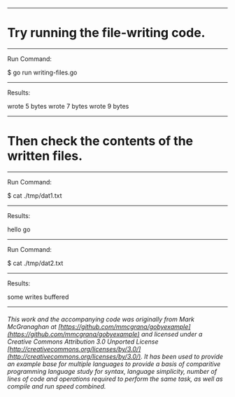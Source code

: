 

_______________________________________________________________________________
# Try running the file-writing code.

_______________________________________________________________________________
Run Command:

$ go run writing-files.go

_______________________________________________________________________________
Results:
 
wrote 5 bytes
wrote 7 bytes
wrote 9 bytes

_______________________________________________________________________________
# Then check the contents of the written files.

_______________________________________________________________________________
Run Command:

$ cat ./tmp/dat1.txt

_______________________________________________________________________________
Results:

hello
go

_______________________________________________________________________________
Run Command:

$ cat ./tmp/dat2.txt

_______________________________________________________________________________
Results:

some
writes
buffered

___

###### This work and the accompanying code was originally from Mark McGranaghan at [https://github.com/mmcgrana/gobyexample](https://github.com/mmcgrana/gobyexample) and licensed under a Creative Commons Attribution 3.0 Unported License [http://creativecommons.org/licenses/by/3.0/](http://creativecommons.org/licenses/by/3.0/). It has been used to provide an example base for multiple languages to provide a basis of comparitive programming language study for syntax, language simplicity, number of lines of code and operations required to perform the same task, as well as compile and run speed combined.